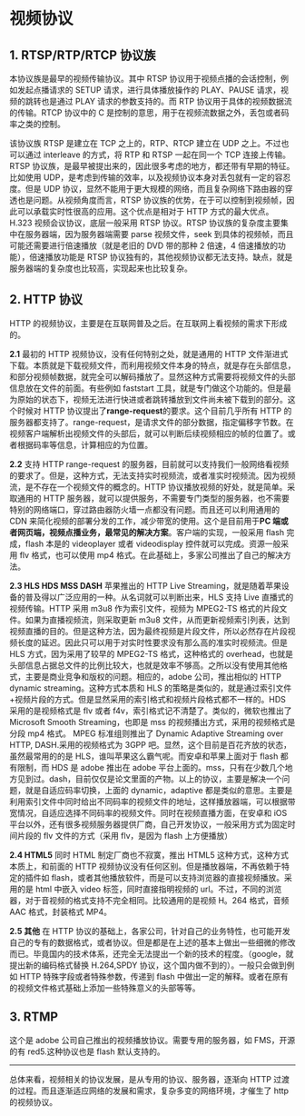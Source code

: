 # 视频协议

## 1. RTSP/RTP/RTCP 协议族

本协议族是最早的视频传输协议。其中 RTSP 协议用于视频点播的会话控制，例如发起点播请求的 SETUP 请求，进行具体播放操作的 PLAY、PAUSE 请求，视频的跳转也是通过 PLAY 请求的参数支持的。而 RTP 协议用于具体的视频数据流的传输。RTCP 协议中的 C 是控制的意思，用于在视频流数据之外，丢包或者码率之类的控制。

该协议族 RTSP 是建立在 TCP 之上的，RTP、RTCP 建立在 UDP 之上。不过也可以通过 interleave 的方式，将 RTP 和 RTSP 一起在同一个 TCP 连接上传输。 RTSP 协议族，是最早被提出来的，因此很多考虑的地方，都还带有早期的特征。比如使用 UDP，是考虑到传输的效率，以及视频协议本身对丢包就有一定的容忍度。但是 UDP 协议，显然不能用于更大规模的网络，而且复杂网络下路由器的穿透也是问题。从视频角度而言，RTSP 协议族的优势，在于可以控制到视频帧，因此可以承载实时性很高的应用。这个优点是相对于 HTTP 方式的最大优点。H.323 视频会议协议，底层一般采用 RTSP 协议。RTSP 协议族的复杂度主要集中在服务器端，因为服务器端需要 parse 视频文件，seek 到具体的视频帧，而且可能还需要进行倍速播放（就是老旧的 DVD 带的那种 2 倍速，4 倍速播放的功能），倍速播放功能是 RTSP 协议独有的，其他视频协议都无法支持。缺点，就是服务器端的复杂度也比较高，实现起来也比较复杂。

## 2. HTTP 协议

HTTP 的视频协议，主要是在互联网普及之后。在互联网上看视频的需求下形成的。

**2.1** 最初的 HTTP 视频协议，没有任何特别之处，就是通用的 HTTP 文件渐进式下载。本质就是下载视频文件，而利用视频文件本身的特点，就是存在头部信息，和部分视频帧数据，就完全可以解码播放了。显然这种方式需要将视频文件的头部信息放在文件的前面。有些例如 faststart 工具，就是专门做这个功能的。但是最为原始的状态下，视频无法进行快进或者跳转播放到文件尚未被下载到的部分。这个时候对 HTTP 协议提出了**range-request**的要求。这个目前几乎所有 HTTP 的服务器都支持了。range-request，是请求文件的部分数据，指定偏移字节数。在视频客户端解析出视频文件的头部后，就可以判断后续视频相应的帧的位置了。或者根据码率等信息，计算相应的为位置。

**2.2** 支持 HTTP range-request 的服务器，目前就可以支持我们一般网络看视频的要求了。但是，这种方式，无法支持实时视频流，或者准实时视频流。因为视频流，是不存在一个视频文件的概念的。HTTP 协议播放视频的好处，就是简单。采取通用的 HTTP 服务器，就可以提供服务，不需要专门类型的服务器，也不需要特别的网络端口，穿过路由器防火墙一点都没有问题。而且还可以利用通用的 CDN 来简化视频的部署分发的工作，减少带宽的使用。这个是目前用于**PC 端或者网页端，视频点播业务，最常见的解决方案**。客户端的实现，一般采用 flash 完成，flash 本是的 videoplayer 或者 videodisplay 控件就可以完成。资源一般采用 flv 格式，也可以使用 mp4 格式。在此基础上，多家公司推出了自己的解决方法。

**2.3 HLS HDS MSS DASH** 苹果推出的 HTTP Live Streaming，就是随着苹果设备的普及得以广泛应用的一种。从名词就可以判断出来，HLS 支持 Live 直播式的视频传输。HTTP 采用 m3u8 作为索引文件，视频为 MPEG2-TS 格式的片段文件。如果为直播视频流，则采取更新 m3u8 文件，从而更新视频索引列表，达到视频直播的目的。但是这种方法，因为最终视频是片段文件，所以必然存在片段视频长度的延迟。因此只可以用于对实时性要求没有那么高的准实时视频流。但是 HLS 方式，因为采用了较早的 MPEG2-TS 格式，这种格式的 overhead，也就是头部信息占据总文件的比例比较大，也就是效率不够高。之所以没有使用其他格式，主要是商业竞争和版权的问题。相应的，adobe 公司，推出相似的 HTTP dynamic streaming。这种方式本质和 HLS 的策略是类似的，就是通过索引文件+视频片段的方式。但是显然采用的索引格式和视频片段格式都不一样的。HDS 采用的是视频格式是 flv 或者 f4v，索引格式记不清楚了。类似的，微软也推出了 Microsoft Smooth Streaming，也即是 mss 的视频播出方式，采用的视频格式是分段 mp4 格式。 MPEG 标准组则推出了 Dynamic Adaptive Streaming over HTTP, DASH.采用的视频格式为 3GPP 吧。显然，这个目前是百花齐放的状态，虽然最常用的的是 HLS，谁叫苹果这么霸气呢。而安卓和苹果上面对于 flash 都有限制，而 HDS 是 adobe 推出在 adobe 平台上面的。mss，只有在少数几个地方见到过。dash，目前仅仅是论文里面的产物。以上的协议，主要是解决一个问题，就是自适应码率切换，上面的 dynamic，adaptive 都是类似的意思。主要是利用索引文件中同时给出不同码率的视频文件的地址，这样播放器端，可以根据带宽情况，自适应选择不同码率的视频文件。同时在视频直播方面，在安卓和 iOS 平台以外，还有很多视频服务器提供厂商，自己开发协议，一般采用方式为固定时间片段的 flv 文件的方式（采用 flv，是因为 flash 上方便播放）

**2.4 HTML5** 同时 HTML 制定厂商也不寂寞，推出 HTML5 这种方式，这种方式本质上，和前面的 HTTP 视频协议没有任何区别。但是播放器端，不再依赖于特定的插件如 flash，或者其他播放软件，而是可以支持浏览器的直接视频播放。采用的是 html 中嵌入 video 标签，同时直接指明视频的 url。不过，不同的浏览器，对于音视频的格式支持不完全相同。比较通用的是视频 H。264 格式，音频 AAC 格式，封装格式 MP4。

**2.5 其他** 在 HTTP 协议的基础上，各家公司，针对自己的业务特性，也可能开发自己的专有的数据格式，或者协议。但是都是在上述的基本上做出一些细微的修改而已。毕竟国内的技术体系，还完全无法提出一个新的技术的程度。（google，就提出新的编码格式替换 H.264,SPDY 协议，这个国内做不到的）。一般只会做到例如 HTTP 特殊字段或者特殊参数，传递到 flash 中做出一定的解释。或者在原有的视频文件格式基础上添加一些特殊意义的头部等等。

## 3. RTMP

这个是 adobe 公司自己推出的视频播放协议。需要专用的服务器，如 FMS，开源的有 red5.这种协议也是 flash 默认支持的。

---

总体来看，视频相关的协议发展，是从专用的协议、服务器，逐渐向 HTTP 过渡的过程。而且逐渐适应网络的发展和需求，复杂多变的网络环境，才催生了 http 的视频协议。
